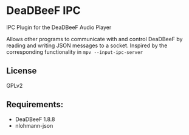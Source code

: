 # DeaDBeeF IPC
IPC Plugin for the DeaDBeeF Audio Player

Allows other programs to communicate with and control DeaDBeeF by reading and writing JSON messages to a socket.
Inspired by the corresponding functionality in `mpv --input-ipc-server`

## License

GPLv2

## Requirements:

- DeaDBeeF 1.8.8
- nlohmann-json
